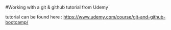 #Working with a git & github tutorial from Udemy

tutorial can be found here : https://www.udemy.com/course/git-and-github-bootcamp/